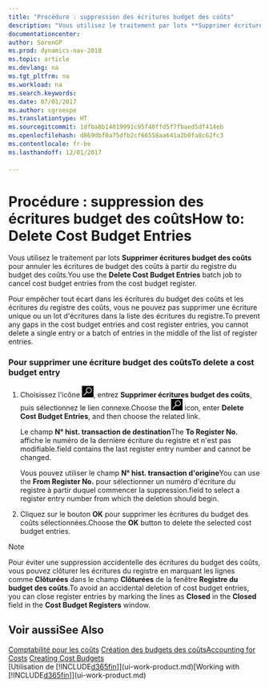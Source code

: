 ```yaml
---
title: "Procédure : suppression des écritures budget des coûts"
description: "Vous utilisez le traitement par lots **Supprimer écritures budget des coûts** pour annuler les écritures de budget des coûts à partir du registre du budget des coûts."
documentationcenter: 
author: SorenGP
ms.prod: dynamics-nav-2018
ms.topic: article
ms.devlang: na
ms.tgt_pltfrm: na
ms.workload: na
ms.search.keywords: 
ms.date: 07/01/2017
ms.author: sgroespe
ms.translationtype: HT
ms.sourcegitcommit: 1dfba8b14019991c95f40ffd5f7fbaed5df414eb
ms.openlocfilehash: d869dbf0a75dfb2cf66558aa641a2b0fa8c62fc3
ms.contentlocale: fr-be
ms.lasthandoff: 12/01/2017

---
```

# <a name="how-to-delete-cost-budget-entries"></a><span data-ttu-id="1b6c5-103">Procédure : suppression des écritures budget des coûts</span><span class="sxs-lookup"><span data-stu-id="1b6c5-103">How to: Delete Cost Budget Entries</span></span>
<span data-ttu-id="1b6c5-104">Vous utilisez le traitement par lots **Supprimer écritures budget des coûts** pour annuler les écritures de budget des coûts à partir du registre du budget des coûts.</span><span class="sxs-lookup"><span data-stu-id="1b6c5-104">You use the **Delete Cost Budget Entries** batch job to cancel cost budget entries from the cost budget register.</span></span>  

<span data-ttu-id="1b6c5-105">Pour empêcher tout écart dans les écritures du budget des coûts et les écritures du registre des coûts, vous ne pouvez pas supprimer une écriture unique ou un lot d'écritures dans la liste des écritures du registre.</span><span class="sxs-lookup"><span data-stu-id="1b6c5-105">To prevent any gaps in the cost budget entries and cost register entries, you cannot delete a single entry or a batch of entries in the middle of the list of register entries.</span></span>  

### <a name="to-delete-a-cost-budget-entry"></a><span data-ttu-id="1b6c5-106">Pour supprimer une écriture budget des coûts</span><span class="sxs-lookup"><span data-stu-id="1b6c5-106">To delete a cost budget entry</span></span>  

1.  <span data-ttu-id="1b6c5-107">Choisissez l'icône ![Page ou état pour la recherche](media/ui-search/search_small.png "icône Page ou état pour la recherche"), entrez **Supprimer écritures budget des coûts**, puis sélectionnez le lien connexe.</span><span class="sxs-lookup"><span data-stu-id="1b6c5-107">Choose the ![Search for Page or Report](media/ui-search/search_small.png "Search for Page or Report icon") icon, enter **Delete Cost Budget Entries**, and then choose the related link.</span></span>  

    <span data-ttu-id="1b6c5-108">Le champ **N° hist. transaction de destination**</span><span class="sxs-lookup"><span data-stu-id="1b6c5-108">The **To Register No.**</span></span> <span data-ttu-id="1b6c5-109">affiche le numéro de la dernière écriture du registre et n'est pas modifiable.</span><span class="sxs-lookup"><span data-stu-id="1b6c5-109">field contains the last register entry number and cannot be changed.</span></span>  

    <span data-ttu-id="1b6c5-110">Vous pouvez utiliser le champ **N° hist. transaction d'origine**</span><span class="sxs-lookup"><span data-stu-id="1b6c5-110">You can use the **From Register No.**</span></span> <span data-ttu-id="1b6c5-111">pour sélectionner un numéro d'écriture du registre à partir duquel commencer la suppression.</span><span class="sxs-lookup"><span data-stu-id="1b6c5-111">field to select a register entry number from which the deletion should begin.</span></span>  
2.  <span data-ttu-id="1b6c5-112">Cliquez sur le bouton **OK** pour supprimer les écritures du budget des coûts sélectionnées.</span><span class="sxs-lookup"><span data-stu-id="1b6c5-112">Choose the **OK** button to delete the selected cost budget entries.</span></span>  

> [!NOTE]  
>  <span data-ttu-id="1b6c5-113">Pour éviter une suppression accidentelle des écritures du budget des coûts, vous pouvez clôturer les écritures du registre en marquant les lignes comme **Clôturées** dans le champ **Clôturées** de la fenêtre **Registre du budget des coûts**.</span><span class="sxs-lookup"><span data-stu-id="1b6c5-113">To avoid an accidental deletion of cost budget entries, you can close register entries by marking the lines as **Closed** in the **Closed** field in the **Cost Budget Registers** window.</span></span>  

## <a name="see-also"></a><span data-ttu-id="1b6c5-114">Voir aussi</span><span class="sxs-lookup"><span data-stu-id="1b6c5-114">See Also</span></span>  
<span data-ttu-id="1b6c5-115">[Comptabilité pour les coûts](finance-manage-cost-accounting.md)
[Création des budgets des coûts](finance-create-cost-budgets.md)</span><span class="sxs-lookup"><span data-stu-id="1b6c5-115">[Accounting for Costs](finance-manage-cost-accounting.md)
[Creating Cost Budgets](finance-create-cost-budgets.md)</span></span>  
<span data-ttu-id="1b6c5-116">[Utilisation de [!INCLUDE[d365fin](includes/d365fin_md.md)]](ui-work-product.md)</span><span class="sxs-lookup"><span data-stu-id="1b6c5-116">[Working with [!INCLUDE[d365fin](includes/d365fin_md.md)]](ui-work-product.md)</span></span>

